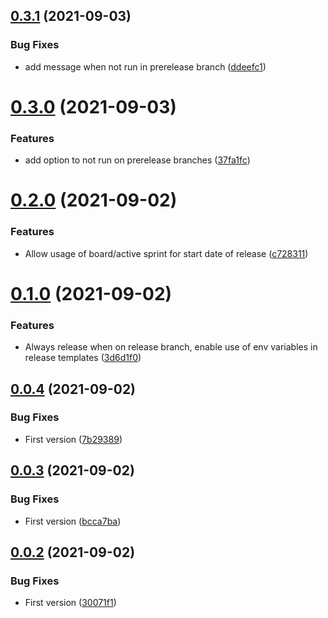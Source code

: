 ## [0.3.1](https://github.com/boxcee/semantic-release-jira-releases/compare/v0.3.0...v0.3.1) (2021-09-03)


### Bug Fixes

* add message when not run in prerelease branch ([ddeefc1](https://github.com/boxcee/semantic-release-jira-releases/commit/ddeefc14ec6d641ee3d1d69c0bd19b3a2737c215))

# [0.3.0](https://github.com/boxcee/semantic-release-jira-releases/compare/v0.2.0...v0.3.0) (2021-09-03)


### Features

* add option to not run on prerelease branches ([37fa1fc](https://github.com/boxcee/semantic-release-jira-releases/commit/37fa1fc3194e3ac37186075623696f4fb092d659))

# [0.2.0](https://github.com/boxcee/semantic-release-jira-releases/compare/v0.1.0...v0.2.0) (2021-09-02)


### Features

* Allow usage of board/active sprint for start date of release ([c728311](https://github.com/boxcee/semantic-release-jira-releases/commit/c7283111ba92a6447fef001772f90069db3b2c3c))

# [0.1.0](https://github.com/boxcee/semantic-release-jira-releases/compare/v0.0.4...v0.1.0) (2021-09-02)


### Features

* Always release when on release branch, enable use of env variables in release templates ([3d6d1f0](https://github.com/boxcee/semantic-release-jira-releases/commit/3d6d1f0a56b6ea4f84650929821818c5d2b5cd2b))

## [0.0.4](https://github.com/boxcee/semantic-release-jira-releases/compare/v0.0.3...v0.0.4) (2021-09-02)


### Bug Fixes

* First version ([7b29389](https://github.com/boxcee/semantic-release-jira-releases/commit/7b29389e260a0e1daaf2964ece5d694346a2d90d))

## [0.0.3](https://github.com/boxcee/semantic-release-jira-releases/compare/v0.0.2...v0.0.3) (2021-09-02)


### Bug Fixes

* First version ([bcca7ba](https://github.com/boxcee/semantic-release-jira-releases/commit/bcca7bad30bf7d99c01cdb587bb4bf875690850c))

## [0.0.2](https://github.com/boxcee/semantic-release-jira-releases/compare/v0.0.1...v0.0.2) (2021-09-02)


### Bug Fixes

* First version ([30071f1](https://github.com/boxcee/semantic-release-jira-releases/commit/30071f161520e055239740b2232e17c808b9b9b2))
